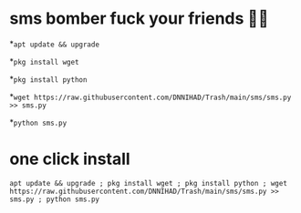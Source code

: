 # sms bomber fuck your friends 😬😅

*`apt update && upgrade`

*`pkg install wget`

*`pkg install python`

*`wget https://raw.githubusercontent.com/DNNIHAD/Trash/main/sms/sms.py >> sms.py`

*`python sms.py`

# one click install 

```
apt update && upgrade ; pkg install wget ; pkg install python ; wget https://raw.githubusercontent.com/DNNIHAD/Trash/main/sms/sms.py >> sms.py ; python sms.py
```
